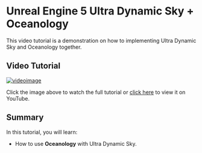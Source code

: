 # Unreal Engine 5 Ultra Dynamic Sky + Oceanology

This video tutorial is a demonstration on how to implementing Ultra Dynamic Sky and Oceanology together.

## Video Tutorial

[![videoimage](https://i3.ytimg.com/vi/DInGfmJE0C4/maxresdefault.jpg)](https://www.youtube.com/watch?v=DInGfmJE0C4)

Click the image above to watch the full tutorial or [click here](https://www.youtube.com/watch?v=DInGfmJE0C4) to view it on YouTube.

## Summary

In this tutorial, you will learn:

- How to use **Oceanology** with Ultra Dynamic Sky.